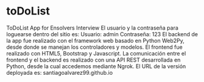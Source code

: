 # toDoList
ToDoList App for Ensolvers Interview
El usuario y la contraseña para loguearse dentro del sitio es:
Usuario: admin
Contraseña: 123
El backend de la app fue realizado con el framework web basado en Python Web2Py, desde donde se manejan los controladores y modelos.
El frontend fue realizado con HTML5, Bootstrap y Javascript.
La comunicación entre el frontend y el backend es realizado con una API REST desarrollada en Python, desde la cual accedemos mediante Ngrok.
El URL de la versión deployada es: santiagoalvarez99.github.io

